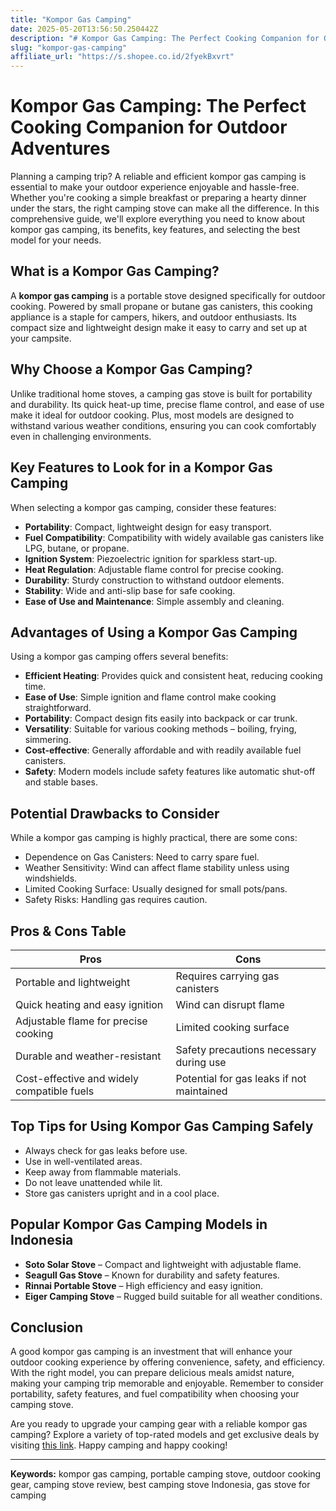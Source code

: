 ```yaml
---
title: "Kompor Gas Camping"
date: 2025-05-20T13:56:50.250442Z
description: "# Kompor Gas Camping: The Perfect Cooking Companion for Outdoor Adventures..."
slug: "kompor-gas-camping"
affiliate_url: "https://s.shopee.co.id/2fyekBxvrt"
---
```

# Kompor Gas Camping: The Perfect Cooking Companion for Outdoor Adventures

Planning a camping trip? A reliable and efficient kompor gas camping is essential to make your outdoor experience enjoyable and hassle-free. Whether you're cooking a simple breakfast or preparing a hearty dinner under the stars, the right camping stove can make all the difference. In this comprehensive guide, we'll explore everything you need to know about kompor gas camping, its benefits, key features, and selecting the best model for your needs.

## What is a Kompor Gas Camping?

A **kompor gas camping** is a portable stove designed specifically for outdoor cooking. Powered by small propane or butane gas canisters, this cooking appliance is a staple for campers, hikers, and outdoor enthusiasts. Its compact size and lightweight design make it easy to carry and set up at your campsite.

## Why Choose a Kompor Gas Camping?

Unlike traditional home stoves, a camping gas stove is built for portability and durability. Its quick heat-up time, precise flame control, and ease of use make it ideal for outdoor cooking. Plus, most models are designed to withstand various weather conditions, ensuring you can cook comfortably even in challenging environments.

## Key Features to Look for in a Kompor Gas Camping

When selecting a kompor gas camping, consider these features:

- **Portability**: Compact, lightweight design for easy transport.
- **Fuel Compatibility**: Compatibility with widely available gas canisters like LPG, butane, or propane.
- **Ignition System**: Piezoelectric ignition for sparkless start-up.
- **Heat Regulation**: Adjustable flame control for precise cooking.
- **Durability**: Sturdy construction to withstand outdoor elements.
- **Stability**: Wide and anti-slip base for safe cooking.
- **Ease of Use and Maintenance**: Simple assembly and cleaning.

## Advantages of Using a Kompor Gas Camping

Using a kompor gas camping offers several benefits:

- **Efficient Heating**: Provides quick and consistent heat, reducing cooking time.
- **Ease of Use**: Simple ignition and flame control make cooking straightforward.
- **Portability**: Compact design fits easily into backpack or car trunk.
- **Versatility**: Suitable for various cooking methods – boiling, frying, simmering.
- **Cost-effective**: Generally affordable and with readily available fuel canisters.
- **Safety**: Modern models include safety features like automatic shut-off and stable bases.

## Potential Drawbacks to Consider

While a kompor gas camping is highly practical, there are some cons:

- Dependence on Gas Canisters: Need to carry spare fuel.
- Weather Sensitivity: Wind can affect flame stability unless using windshields.
- Limited Cooking Surface: Usually designed for small pots/pans.
- Safety Risks: Handling gas requires caution.

## Pros & Cons Table

| Pros                                         | Cons                                          |
|----------------------------------------------|------------------------------------------------|
| Portable and lightweight                   | Requires carrying gas canisters                |
| Quick heating and easy ignition            | Wind can disrupt flame                        |
| Adjustable flame for precise cooking     | Limited cooking surface                       |
| Durable and weather-resistant              | Safety precautions necessary during use     |
| Cost-effective and widely compatible fuels| Potential for gas leaks if not maintained    |

## Top Tips for Using Kompor Gas Camping Safely

- Always check for gas leaks before use.
- Use in well-ventilated areas.
- Keep away from flammable materials.
- Do not leave unattended while lit.
- Store gas canisters upright and in a cool place.

## Popular Kompor Gas Camping Models in Indonesia

- **Soto Solar Stove** – Compact and lightweight with adjustable flame.
- **Seagull Gas Stove** – Known for durability and safety features.
- **Rinnai Portable Stove** – High efficiency and easy ignition.
- **Eiger Camping Stove** – Rugged build suitable for all weather conditions.

## Conclusion

A good kompor gas camping is an investment that will enhance your outdoor cooking experience by offering convenience, safety, and efficiency. With the right model, you can prepare delicious meals amidst nature, making your camping trip memorable and enjoyable. Remember to consider portability, safety features, and fuel compatibility when choosing your camping stove.

Are you ready to upgrade your camping gear with a reliable kompor gas camping? Explore a variety of top-rated models and get exclusive deals by visiting [this link](https://s.shopee.co.id/2fyekBxvrt). Happy camping and happy cooking!

---

**Keywords:** kompor gas camping, portable camping stove, outdoor cooking gear, camping stove review, best camping stove Indonesia, gas stove for camping